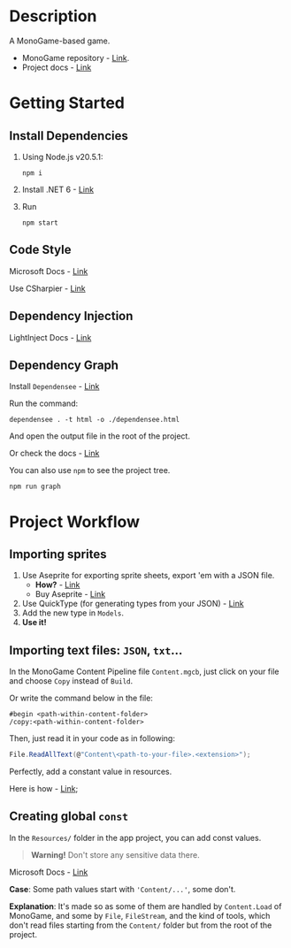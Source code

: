 ﻿# Description

A MonoGame-based game.

- MonoGame repository - [Link](https://github.com/MonoGame/MonoGame).
- Project docs - [Link](https://monogame.youtrack.cloud/articles/MG)

# Getting Started

## Install Dependencies

1. Using Node.js v20.5.1:
    ```shell
    npm i
    ```

2. Install .NET 6 - [Link](https://dotnet.microsoft.com/en-us/download/dotnet/6.0)

3. Run
    ```shell
    npm start
    ```

## Code Style

Microsoft Docs - [Link](https://learn.microsoft.com/en-us/dotnet/fundamentals/code-analysis/code-style-rule-options)

Use CSharpier - [Link](https://csharpier.com/docs/Editors)

## Dependency Injection

LightInject Docs - [Link](https://github.com/seesharper/LightInject)

## Dependency Graph

Install `Dependensee` - [Link]()

Run the command:

```shell
dependensee . -t html -o ./dependensee.html
```

And open the output file in the root of the project.

Or check the docs - [Link](https://github.com/madushans/DependenSee)

[//]: # (TODO: Use make later)

You can also use `npm` to see the project tree.

```shell
npm run graph
```

# Project Workflow

## Importing sprites

1. Use Aseprite for exporting sprite sheets, export 'em with a JSON file.
    - **How?** - [Link](https://gamebanana.com/tuts/13811)
    - Buy Aseprite - [Link]()
2. Use QuickType (for generating types from your JSON) - [Link](https://quicktype.io/)
3. Add the new type in `Models`.
4. **Use it!**

## Importing text files: `JSON`, `txt`...

In the MonoGame Content Pipeline file `Content.mgcb`, just click on your file and choose `Copy` instead of `Build`.

Or write the command below in the file:

```
#begin <path-within-content-folder>
/copy:<path-within-content-folder>
```

Then, just read it in your code as in following:

```csharp
File.ReadAllText(@"Content\<path-to-your-file>.<extension>");
```

Perfectly, add a constant value in resources.

Here is how - [Link](#creating-global-const);

## Creating global `const`

In the `Resources/` folder in the app project, you can add const values.

> **Warning!** Don't store any sensitive data there.

Microsoft Docs - [Link](https://learn.microsoft.com/en-us/dotnet/core/extensions/resources)

**Case**: Some path values start with `'Content/...'`, some don't.

**Explanation**: It's made so as some of them are handled by `Content.Load` of MonoGame, and some
by `File`, `FileStream`, and the kind of tools, which don't read files starting from the `Content/` folder but from the
root of the project.
